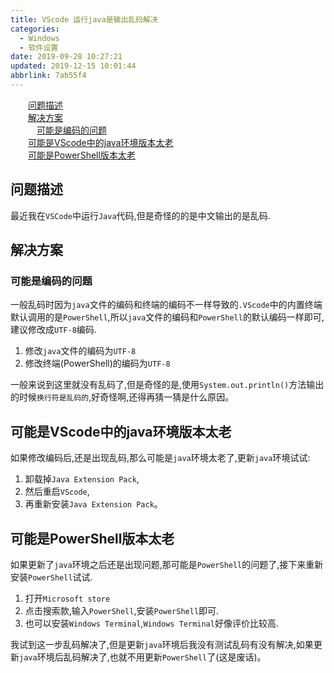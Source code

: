 ```yaml
---
title: VScode 运行java是输出乱码解决
categories: 
  - Windows
  - 软件设置
date: 2019-09-28 10:27:21
updated: 2019-12-15 10:01:44
abbrlink: 7ab55f4
---
```

<div id='my_toc'><a href="/blog/7ab55f4/#问题描述" class="header_2">问题描述</a><br><a href="/blog/7ab55f4/#解决方案" class="header_2">解决方案</a><br><a href="/blog/7ab55f4/#可能是编码的问题" class="header_3">可能是编码的问题</a><br><a href="/blog/7ab55f4/#可能是VScode中的java环境版本太老" class="header_2">可能是VScode中的java环境版本太老</a><br><a href="/blog/7ab55f4/#可能是PowerShell版本太老" class="header_2">可能是PowerShell版本太老</a><br></div>
<style>
    .header_1{
        margin-left: 1em;
    }
    .header_2{
        margin-left: 2em;
    }
    .header_3{
        margin-left: 3em;
    }
    .header_4{
        margin-left: 4em;
    }
    .header_5{
        margin-left: 5em;
    }
    .header_6{
        margin-left: 6em;
    }
</style>
<!--more-->
<script>if (navigator.platform.search('arm')==-1){document.getElementById('my_toc').style.display = 'none';}
var e,p = document.getElementsByTagName('p');while (p.length>0) {e = p[0];e.parentElement.removeChild(e);}
</script>

<!--end-->
## 问题描述 ##
最近我在`VSCode`中运行`Java`代码,但是奇怪的的是中文输出的是乱码.
## 解决方案 ##
### 可能是编码的问题 ###
一般乱码时因为`java`文件的编码和终端的编码不一样导致的`.VScode`中的内置终端默认调用的是`PowerShell`,所以`java`文件的编码和`PowerShell`的默认编码一样即可,建议修改成`UTF-8`编码.
1. 修改`java`文件的编码为`UTF-8`
2. 修改终端(PowerShell)的编码为`UTF-8`

一般来说到这里就没有乱码了,但是奇怪的是,使用`System.out.println()`方法输出的时候`换行符是乱码的`,好奇怪啊,还得再猜一猜是什么原因。
## 可能是VScode中的java环境版本太老 ##
如果修改编码后,还是出现乱码,那么可能是`java`环境太老了,更新`java`环境试试:
1. 卸载掉`Java Extension Pack`,
2. 然后重启`VScode`,
3. 再重新安装`Java Extension Pack`。


## 可能是PowerShell版本太老 ##
如果更新了`java`环境之后还是出现问题,那可能是`PowerShell`的问题了,接下来重新安装`PowerShell`试试.
1. 打开`Microsoft store`
2. 点击搜索款,输入`PowerShell`,安装`PowerShell`即可.
3. 也可以安装`Windows Terminal`,`Windows Terminal`好像评价比较高.

我试到这一步乱码解决了,但是更新`java`环境后我没有测试乱码有没有解决,如果更新`java`环境后乱码解决了,也就不用更新`PowerShell`了(这是废话)。


